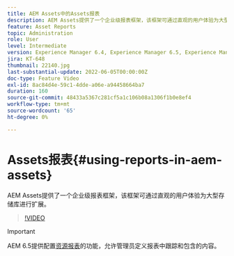 ```yaml
---
title: AEM Assets中的Assets报表
description: AEM Assets提供了一个企业级报表框架，该框架可通过直观的用户体验为大型存储库进行扩展。
feature: Asset Reports
topic: Administration
role: User
level: Intermediate
version: Experience Manager 6.4, Experience Manager 6.5, Experience Manager as a Cloud Service
jira: KT-648
thumbnail: 22140.jpg
last-substantial-update: 2022-06-05T00:00:00Z
doc-type: Feature Video
exl-id: 8ac84d4e-59c1-4dde-a06e-a94458664ba7
duration: 160
source-git-commit: 48433a5367c281cf5a1c106b08a1306f1b0e8ef4
workflow-type: tm+mt
source-wordcount: '65'
ht-degree: 0%

---
```


# Assets报表{#using-reports-in-aem-assets}

AEM Assets提供了一个企业级报表框架，该框架可通过直观的用户体验为大型存储库进行扩展。

>[!VIDEO](https://video.tv.adobe.com/v/3410279?quality=12&learn=on&captions=chi_hans)


>[!IMPORTANT]
>
>AEM 6.5提供配置[资源报表](https://experienceleague.adobe.com/docs/experience-manager-65/assets/administer/asset-reports.html?lang=zh-Hans#prerequisite-for-reporting)的功能，允许管理员定义报表中跟踪和包含的内容。
